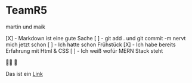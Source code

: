 # TeamR5
martin und maik

[X] - Markdown ist eine gute Sache
[ ] - git add . und git commit -m nervt mich jetzt schon
[ ] - Ich hatte schon Frühstück
[X] - Ich habe bereits Erfahrung mit Html & CSS
[ ] - Ich weiß wofür MERN Stack steht

:policewoman:
🤣

Das ist ein [Link](https://github.com/Baba3200/TeamR5 "Linktitel:TeamR5")
